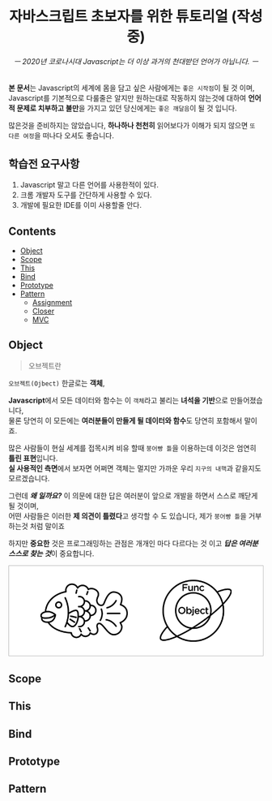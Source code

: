 <div align="center">
  <h1>자바스크립트 초보자를 위한 튜토리얼 (작성중)</h1>
  <h6>ㅡ 2020년 코로나시대 Javascript는 더 이상 과거의 천대받던 언어가 아닙니다. ㅡ</h6>
</div>

**본 문서**는 Javascript의 세계에 몸을 담고 싶은 사람에게는 `좋은 시작점`이 될 것 이며, Javascript를 기본적으로 다룰줄은 알지만 원하는대로 작동하지 않는것에 대하여 **언어적 문제로 치부하고 불만**을 가지고 있던 당신에게는 `좋은 깨달음`이 될 것 입니다.<br>

많은것을 준비하지는 않았습니다, **하나하나 천천히** 읽어보다가 이해가 되지 않으면 `또 다른 여정`을 떠나다 오셔도 좋습니다.

## 학습전 요구사항

1. Javascript 말고 다른 언어를 사용한적이 있다.
2. 크롬 개발자 도구를 간단하게 사용할 수 있다.
3. 개발에 필요한 IDE를 이미 사용할줄 안다.

## Contents

- [Object](#Object)
- [Scope](#Scope)
- [This](#This)
- [Bind](#Bind)
- [Prototype](#Prototype)
- [Pattern](#Pattern)
  - [Assignment](#Assignment)
  - [Closer](#Pattern)
  - [MVC](#MVC)

## Object

> 오브젝트란

`오브젝트(Ojbect)` 한글로는 **객체**,

**Javascript**에서 모든 데이터와 함수는 이 `객체`라고 불리는 **녀석을 기반**으로 만들어졌습니다,<br>
물론 당연히 이 모든에는 **여러분들이 만들게 될 데이터와 함수**도 당연히 포함해서 말이죠.

많은 사람들이 현실 세계를 접목시켜 비유 할때 `붕어빵 틀`을 이용하는데 이것은 엄연히 **틀린 표현**입니다.<br>
**실 사용적인 측면**에서 보자면 어쩌면 객체는 멀지만 가까운 우리 `지구의 내핵`과 같을지도 모르겠습니다.

그런데 ***왜 일까요?*** 이 의문에 대한 답은 여러분이 앞으로 개발을 하면서 스스로 깨닫게 될 것이며,<br>
어떤 사람들은 이러한 **제 의견이 틀렸다**고 생각할 수 도 있습니다, 제가 `붕어빵 틀`을 거부하는것 처럼 말이죠

하지만 **중요한** 것은 프로그래밍하는 관점은 개개인 마다 다르다는 것 이고 ***답은 여러분 스스로 찾는 것***이 중요합니다.

![1](./Picture/1.png)

## Scope
## This
## Bind
## Prototype
## Pattern
